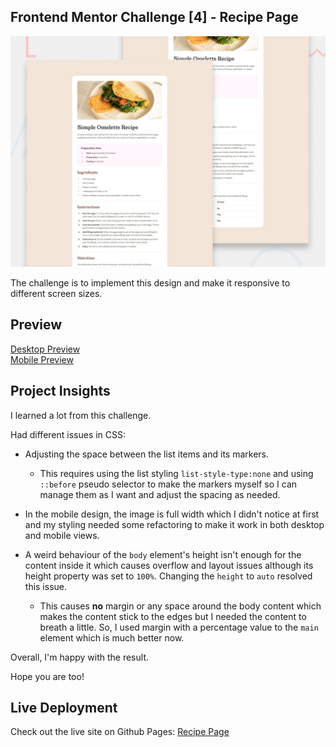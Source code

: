 ## Frontend Mentor Challenge [4] - Recipe Page

![Challenge](preview.jpg)

The challenge is to implement this design and make it responsive to different screen sizes.

## Preview

[Desktop Preview](./design/desktop-design.jpg)
\
[Mobile Preview](./design/mobile-design.jpg)

## Project Insights

I learned a lot from this challenge.

Had different issues in CSS:

- Adjusting the space between the list items and its markers.

  - This requires using the list styling `list-style-type:none` and using `::before` pseudo selector to make the markers myself so I can manage them as I want and adjust the spacing as needed.

- In the mobile design, the image is full width which I didn't notice at first and my styling needed some refactoring to make it work in both desktop and mobile views.

- A weird behaviour of the `body` element's height isn't enough for the content inside it which causes overflow and layout issues although its height property was set to `100%`. Changing the `height` to `auto` resolved this issue.

  - This causes **no** margin or any space around the body content which makes the content stick to the edges but I needed the content to breath a little. So, I used margin with a percentage value to the `main` element which is much better now.

Overall, I'm happy with the result.

Hope you are too!

## Live Deployment

Check out the live site on Github Pages: [Recipe Page](https://zxc-w.github.io/Recipe-Page)
